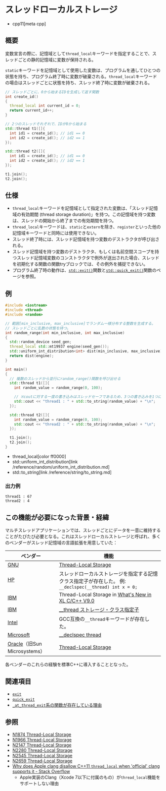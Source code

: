 # スレッドローカルストレージ
* cpp11[meta cpp]

## 概要
変数宣言の際に、記憶域として`thread_local`キーワードを指定することで、スレッドごとの静的記憶域に変数が保持される。

`static`キーワードを記憶域として使用した変数は、プログラムを通してひとつの状態を持ち、プログラム終了時に変数が破棄される。`thread_local`キーワードの場合はスレッドごとに状態を持ち、スレッド終了時に変数が破棄される。

```cpp
// スレッドごとに、0から始まるIDを生成して返す関数
int create_id()
{
  thread_local int current_id = 0;
  return current_id++;
}

// 2つのスレッドそれぞれで、IDが0から始まる
std::thread t1([]{
  int id1 = create_id(); // id1 == 0
  int id2 = create_id(); // id2 == 1
});

std::thread t2([]{
  int id1 = create_id(); // id1 == 0
  int id2 = create_id(); // id2 == 1
});

t1.join();
t2.join();
```


## 仕様
- `thread_local`キーワードを記憶域として指定された変数は、「スレッド記憶域の有効期間 (thread storage duration)」を持つ。この記憶域を持つ変数は、スレッドの開始から終了までの有効期間を持つ。
- `thread_local`キーワードは、`static`と`extern`を除き、`register`といった他の記憶域キーワードと同時には使用できない。
- スレッド終了時には、スレッド記憶域を持つ変数のデストラクタが呼び出される。
- スレッド記憶域を持つ変数のデストラクタ、もしくは名前空間スコープを持つスレッド記憶域変数のコンストラクタで例外が送出された場合、スレッドを初期化する関数の関数tryブロックでは、その例外を捕捉できない。
- プログラム終了時の動作は、[`std::exit()`](/reference/cstdlib/exit.md)関数と[`std::quick_exit()`](/reference/cstdlib/quick_exit.md)関数のページを参照。


## 例
```cpp example
#include <iostream>
#include <thread>
#include <random>

// 範囲[min_inclusive, max_inclusive]でランダム一様分布する整数を生成する。
// スレッドごとに乱数の状態を持つ。
int random_range(int min_inclusive, int max_inclusive)
{
  std::random_device seed_gen;
  thread_local std::mt19937 engine(seed_gen());
  std::uniform_int_distribution<int> dist(min_inclusive, max_inclusive);
  return dist(engine);
}

int main()
{
  // 複数のスレッドから並行にrandom_range()関数を呼び出せる
  std::thread t1([]{
    int random_value = random_range(0, 100);

    // ※coutに対する一度の書き込みはスレッドセーフであるため、3つの書き込みを1つに統合。
    std::cout << "thread1 : " + std::to_string(random_value) + "\n";
  });

  std::thread t2([]{
    int random_value = random_range(0, 100);
    std::cout << "thread2 : " + std::to_string(random_value) + "\n";
  });

  t1.join();
  t2.join();
}
```
* thread_local[color ff0000]
* std::uniform_int_distribution[link /reference/random/uniform_int_distribution.md]
* std::to_string[link /reference/string/to_string.md]

### 出力例
```
thread1 : 67
thread2 : 4
```


## この機能が必要になった背景・経緯
マルチスレッドアプリケーションでは、スレッドごとにデータを一意に維持することがたびたび必要となる。これはスレッドローカルストレージと呼ばれ、多くのベンダーがスレッド記憶域の言語拡張を用意していた：

| ベンダー | 機能 |
|----------|------|
| [GNU](https://www.gnu.org/) | [Thread-Local Storage](https://gcc.gnu.org/onlinedocs/gcc-3.3.1/gcc/Thread-Local.html#Thread-Local) |
| [HP](http://www.hp.com/)   | スレッドローカルストレージを指定する記憶クラス指定子が存在した。 例: `__declspec(__thread) int x = 0;` |
| [IBM](http://www.ibm.com/) | Thread-Local Storage in [What's New in XL C/C++ V9.0](http://www-1.ibm.com/support/docview.wss?uid=swg27007322&aid=1) |
| [IBM](http://www.ibm.com/) | [__thread ストレージ・クラス指定子](https://www.ibm.com/support/knowledgecenter/ja/ssw_ibm_i_71/rzarg/thread.htm?view=embed) |
| [Intel](http://www.intel.com/) | GCC互換の`__thread`キーワードが存在した。 |
| [Microsoft](https://www.microsoft.com/) | [__declspec thread](https://docs.microsoft.com/ja-JP/cpp/cpp/thread?view=vs-2019) |
| [Oracle](https://www.oracle.com/)（旧Sun Microsystems） | [Thread-Local Storage](https://docs.oracle.com/cd/E37069_01/html/E37075/bkaeg.html) |

各ベンダーのこれらの経験を標準C++に導入することとなった。


## 関連項目
- [`exit`](/reference/cstdlib/exit.md)
- [`quick_exit`](/reference/cstdlib/quick_exit.md)
- [`_at_thread_exit`系の関数が存在している理由](/article/lib/at_thread_exit.md)


## 参照
- [N1874 Thread-Local Storage](http://www.open-std.org/jtc1/sc22/wg21/docs/papers/2005/n1874.html)
- [N1966 Thread-Local Storage](http://www.open-std.org/jtc1/sc22/wg21/docs/papers/2006/n1966.html)
- [N2147 Thread-Local Storage](http://www.open-std.org/jtc1/sc22/wg21/docs/papers/2007/n2147.html)
- [N2280 Thread-Local Storage](http://www.open-std.org/jtc1/sc22/wg21/docs/papers/2007/n2280.html)
- [N2545 Thread-Local Storage](http://www.open-std.org/jtc1/sc22/wg21/docs/papers/2008/n2545.html)
- [N2659 Thread-Local Storage](http://www.open-std.org/jtc1/sc22/wg21/docs/papers/2008/n2659.htm)
- [Why does Apple clang disallow C++11 `thread_local` when 'official' clang supports it - Stack Overflow](http://stackoverflow.com/a/29929949/463412)
    - Apple実装のClang（Xcode 7以下に付属のもの）が`thread_local`機能をサポートしない理由

